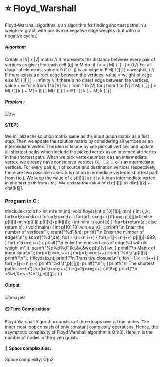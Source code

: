 # ⭐ Floyd_Warshall


Floyd–Warshall algorithm is an algorithm for finding shortest paths in a weighted graph with positive or negative edge weights (but with no negative cycles)

##### Algorithm
Create a |V| x |V| matrix               // It represents the distance between every pair of vertices as given
For each cell (i,j) in M do-
if i = = j
M[ i ][ j ] = 0                 // For all diagonal elements, value = 0
if (i , j) is an edge in E
M[ i ][ j ] = weight(i,j)       // If there exists a direct edge between the vertices, value = weight of edge
else
M[ i ][ j ] = infinity          // If there is no direct edge between the vertices, value = ∞
for k from 1 to |V|
for i from 1 to |V|
for j from 1 to |V|
if M[ i ][ j ] > M[ i ][ k ] + M[ k ][ j ]
M[ i ][ j ] = M[ i ][ k ] + M[ k ][ j ]

##### Problem :
![fw](https://user-images.githubusercontent.com/65402647/136140246-dcb5f9c5-76ff-42a4-a6a5-d82870251d75.png)

#### STEPS
We initialize the solution matrix same as the input graph matrix as a first step. Then we update the solution matrix by considering all vertices as an intermediate vertex. 
The idea is to one by one pick all vertices and update all shortest paths which include the picked vertex as an intermediate vertex in the shortest path.
When we pick vertex number k as an intermediate vertex, we already have considered vertices {0, 1, 2, .. k-1} as intermediate vertices. 
For every pair (i, j) of source and destination vertices respectively, there are two possible cases.
k is not an intermediate vertex in shortest path from i to j. We keep the value of dist[i][j] as it is.
k is an intermediate vertex in shortest path from i to j. We update the value of dist[i][j] as dist[i][k] + dist[k][j].

### Program in C :
#include<stdio.h>
int min(int,int);
void floyds(int p[10][10],int n)
{
 int i,j,k;
 for(k=1;k<=n;k++)
  for(i=1;i<=n;i++)
   for(j=1;j<=n;j++)
    if(i==j)
     p[i][j]=0;
    else
     p[i][j]=min(p[i][j],p[i][k]+p[k][j]);
}
int min(int a,int b)
{
 if(a<b)
  return(a);
 else
  return(b);
}
void main()
{
 int p[10][10],w,n,e,u,v,i,j;;
 printf("\n Enter the number of vertices:");
 scanf("%d",&n);
 printf("\n Enter the number of edges:\n");
 scanf("%d",&e);
 for(i=1;i<=n;i++)
 {
  for(j=1;j<=n;j++)
   p[i][j]=999;
 }
 for(i=1;i<=e;i++)
 {
  printf("\n Enter the end vertices of edge%d with its weight \n",i);
  scanf("%d%d%d",&u,&v,&w);
  p[u][v]=w;
 }
 printf("\n Matrix of input data:\n");
 for(i=1;i<=n;i++)
 {
  for(j=1;j<=n;j++)
   printf("%d \t",p[i][j]);
  printf("\n");
 }
 floyds(p,n);
 printf("\n Transitive closure:\n");
 for(i=1;i<=n;i++)
 {
  for(j=1;j<=n;j++)
   printf("%d \t",p[i][j]);
  printf("\n");
 }
 printf("\n The shortest paths are:\n");
 for(i=1;i<=n;i++)
  for(j=1;j<=n;j++)
  {
   if(i!=j)
    printf("\n <%d,%d>=%d",i,j,p[i][j]);
  }
}

##### Output: 
![image6](https://user-images.githubusercontent.com/65402647/136140129-856840e8-fca4-4a8c-be71-b1090821b702.png)

#### ⏲️ Time Complexities:
Floyd Warshall Algorithm consists of three loops over all the nodes.
The inner most loop consists of only constant complexity operations.
Hence, the asymptotic complexity of Floyd Warshall algorithm is O(n3).
Here, n is the number of nodes in the given graph.

#### 👾 Space complexities:
Space complexity: O(n2)
